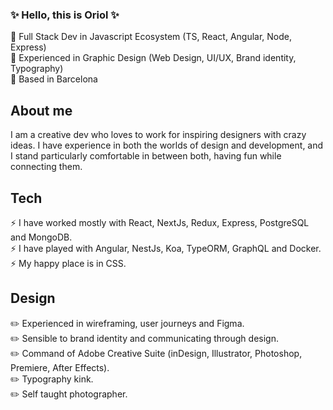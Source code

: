 ### ✨ Hello, this is Oriol ✨

:herb: Full Stack Dev in Javascript Ecosystem (TS, React, Angular, Node, Express)<br>
:herb: Experienced in Graphic Design (Web Design, UI/UX, Brand identity, Typography)<br>
:herb: Based in Barcelona<br>

## About me
I am a creative dev who loves to work for inspiring designers with crazy ideas. I have experience in both the worlds of design and development, and I stand particularly comfortable in between both, having fun while connecting them. <br>

## Tech
:zap: I have worked mostly with React, NextJs, Redux, Express, PostgreSQL and MongoDB.<br>
:zap: I have played with Angular, NestJs, Koa, TypeORM, GraphQL and Docker.<br>
:zap: My happy place is in CSS.<br>

## Design
:pencil2: Experienced in wireframing, user journeys and Figma.<br>
:pencil2: Sensible to brand identity and communicating through design.<br>
:pencil2: Command of Adobe Creative Suite (inDesign, Illustrator, Photoshop, Premiere, After Effects).<br>
:pencil2: Typography kink.<br>
:pencil2: Self taught photographer.<br>
